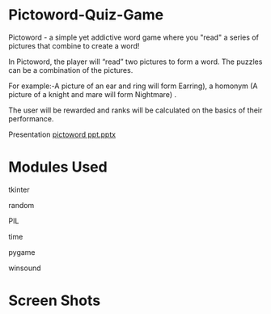# Pictoword-Quiz-Game

Pictoword - a simple yet addictive word game where you "read" a series of pictures that combine to create a word!  ​

In Pictoword, the player will “read” two pictures to form a word. The puzzles can be a combination of the pictures. ​

For example:-A picture of an ear and ring will form Earring), a homonym (A picture of a knight and mare will form Nightmare) .​

The user will be rewarded and ranks will be calculated on the basics of their performance.

Presentation 
[pictoword ppt.pptx](https://github.com/ishita-0023/Pictoword-Quiz-Game/files/9532784/pictoword.ppt.pptx)


# Modules Used

tkinter 

random 

PIL  

time 

pygame  

winsound 

# Screen Shots

 

